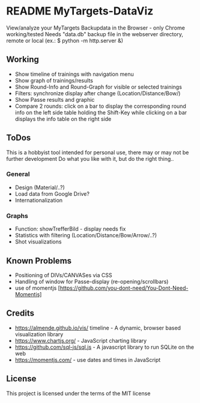 # README MyTargets-DataViz

View/analyze your MyTargets Backupdata in the Browser - only Chrome working/tested
Needs "data.db" backup file in the webserver directory, remote or local (ex.: $ python -m http.server &)

## Working
- Show timeline of trainings with navigation menu
- Show graph of trainings/results
- Show Round-Info and Round-Graph for visible or selected trainings
- Filters: synchronize display after change (Location/Distance/Bow/)
- Show Passe results and graphic
- Compare 2 rounds: click on a bar to display the corresponding round info on the left side table
  holding the Shift-Key while clicking on a bar displays the info table on the right side

## ToDos
This is a hobbyist tool intended for personal use, there may or may not be further development
Do what you like with it, but do the right thing..

### General
- Design (Material/..?)
- Load data from Google Drive?
- Internationalization

### Graphs
- Function: showTrefferBild - display needs fix
- Statistics with filtering (Location/Distance/Bow/Arrow/..?)
- Shot visualizations

## Known Problems
- Positioning of DIVs/CANVASes via CSS
- Handling of window for Passe-display (re-opening/scrollbars)
- use of momentjs [https://github.com/you-dont-need/You-Dont-Need-Momentjs]

## Credits
- https://almende.github.io/vis/ timeline - A dynamic, browser based visualization library
- https://www.chartjs.org/ - JavaScript charting library
- https://github.com/sql-js/sql.js - A javascript library to run SQLite on the web
- https://momentjs.com/ - use dates and times in JavaScript

## License
This project is licensed under the terms of the MIT license
